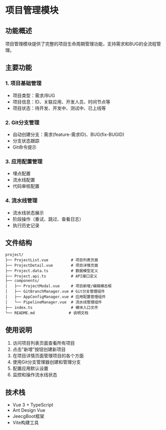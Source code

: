 # 项目管理模块

## 功能概述

项目管理模块提供了完整的项目生命周期管理功能，支持需求和BUG的全流程管理。

## 主要功能

### 1. 项目基础管理
- 项目类型：需求/BUG
- 项目信息：ID、关联应用、开发人员、时间节点等
- 项目状态：待开发、开发中、测试中、已上线等

### 2. Git分支管理
- 自动创建分支：需求(feature-需求ID)、BUG(fix-BUGID)
- 分支状态跟踪
- Git命令提示

### 3. 应用配置管理
- 埋点配置
- 流水线配置
- 代码审核配置

### 4. 流水线管理
- 流水线状态展示
- 阶段操作（重试、跳过、查看日志）
- 执行历史记录

## 文件结构

```
project/
├── ProjectList.vue          # 项目列表页面
├── ProjectDetail.vue        # 项目详情页面
├── Project.data.ts          # 数据模型定义
├── Project.api.ts           # API接口定义
├── components/
│   ├── ProjectModal.vue     # 项目新增/编辑模态框
│   ├── GitBranchManager.vue # Git分支管理组件
│   ├── AppConfigManager.vue # 应用配置管理组件
│   └── PipelineManager.vue  # 流水线管理组件
├── index.ts                 # 模块入口文件
└── README.md               # 说明文档
```

## 使用说明

1. 访问项目列表页面查看所有项目
2. 点击"新增"按钮创建新项目
3. 在项目详情页面管理项目的各个方面
4. 使用Git分支管理器创建和管理分支
5. 配置应用默认设置
6. 监控和操作流水线状态

## 技术栈

- Vue 3 + TypeScript
- Ant Design Vue
- JeecgBoot框架
- Vite构建工具